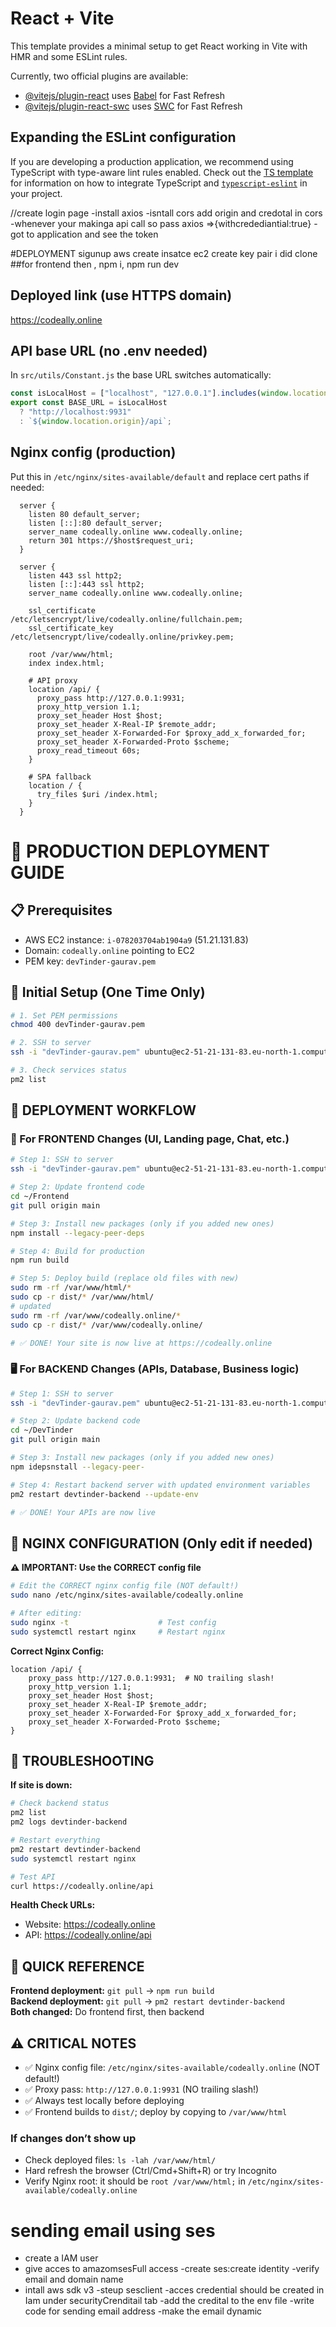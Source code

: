 # React + Vite

This template provides a minimal setup to get React working in Vite with HMR and some ESLint rules.

Currently, two official plugins are available:

- [@vitejs/plugin-react](https://github.com/vitejs/vite-plugin-react/blob/main/packages/plugin-react) uses [Babel](https://babeljs.io/) for Fast Refresh
- [@vitejs/plugin-react-swc](https://github.com/vitejs/vite-plugin-react/blob/main/packages/plugin-react-swc) uses [SWC](https://swc.rs/) for Fast Refresh

## Expanding the ESLint configuration

If you are developing a production application, we recommend using TypeScript with type-aware lint rules enabled. Check out the [TS template](https://github.com/vitejs/vite/tree/main/packages/create-vite/template-react-ts) for information on how to integrate TypeScript and [`typescript-eslint`](https://typescript-eslint.io) in your project.


//create login page
-install axios
-isntall cors
add origin and credotal in cors
-whenever your makinga api call so pass axios =>{withcredediantial:true}
-got to application and see the token


#DEPLOYMENT
sigunup aws
create insatce ec2
create key pair
i did clone
  ##for frontend
then , npm i, npm run dev

## Deployed link (use HTTPS domain)
https://codeally.online

## API base URL (no .env needed)
In `src/utils/Constant.js` the base URL switches automatically:

```js
const isLocalHost = ["localhost", "127.0.0.1"].includes(window.location.hostname);
export const BASE_URL = isLocalHost
  ? "http://localhost:9931"
  : `${window.location.origin}/api`;
```

## Nginx config (production)
Put this in `/etc/nginx/sites-available/default` and replace cert paths if needed:

```nginx
  server {
    listen 80 default_server;
    listen [::]:80 default_server;
    server_name codeally.online www.codeally.online;
    return 301 https://$host$request_uri;
  }

  server {
    listen 443 ssl http2;
    listen [::]:443 ssl http2;
    server_name codeally.online www.codeally.online;

    ssl_certificate /etc/letsencrypt/live/codeally.online/fullchain.pem;
    ssl_certificate_key /etc/letsencrypt/live/codeally.online/privkey.pem;

    root /var/www/html;
    index index.html;

    # API proxy
    location /api/ {
      proxy_pass http://127.0.0.1:9931;
      proxy_http_version 1.1;
      proxy_set_header Host $host;
      proxy_set_header X-Real-IP $remote_addr;
      proxy_set_header X-Forwarded-For $proxy_add_x_forwarded_for;
      proxy_set_header X-Forwarded-Proto $scheme;
      proxy_read_timeout 60s;
    }

    # SPA fallback
    location / {
      try_files $uri /index.html;
    }
  }
```

# 🚀 PRODUCTION DEPLOYMENT GUIDE

## 📋 Prerequisites
- AWS EC2 instance: `i-078203704ab1904a9` (51.21.131.83)
- Domain: `codeally.online` pointing to EC2
- PEM key: `devTinder-gaurav.pem`

## 🔧 Initial Setup (One Time Only)
```bash
# 1. Set PEM permissions
chmod 400 devTinder-gaurav.pem

# 2. SSH to server
ssh -i "devTinder-gaurav.pem" ubuntu@ec2-51-21-131-83.eu-north-1.compute.amazonaws.com

# 3. Check services status
pm2 list
```

## 🔄 DEPLOYMENT WORKFLOW

### 📱 For FRONTEND Changes (UI, Landing page, Chat, etc.)
```bash
# Step 1: SSH to server
ssh -i "devTinder-gaurav.pem" ubuntu@ec2-51-21-131-83.eu-north-1.compute.amazonaws.com

# Step 2: Update frontend code
cd ~/Frontend
git pull origin main

# Step 3: Install new packages (only if you added new ones)
npm install --legacy-peer-deps

# Step 4: Build for production
npm run build

# Step 5: Deploy build (replace old files with new)
sudo rm -rf /var/www/html/*
sudo cp -r dist/* /var/www/html/
# updated
sudo rm -rf /var/www/codeally.online/*
sudo cp -r dist/* /var/www/codeally.online/

# ✅ DONE! Your site is now live at https://codeally.online
```

### 🖥️ For BACKEND Changes (APIs, Database, Business logic)
```bash
# Step 1: SSH to server
ssh -i "devTinder-gaurav.pem" ubuntu@ec2-51-21-131-83.eu-north-1.compute.amazonaws.com

# Step 2: Update backend code
cd ~/DevTinder
git pull origin main

# Step 3: Install new packages (only if you added new ones)
npm idepsnstall --legacy-peer-

# Step 4: Restart backend server with updated environment variables
pm2 restart devtinder-backend --update-env

# ✅ DONE! Your APIs are now live
```

## 🔧 NGINX CONFIGURATION (Only edit if needed)

**⚠️ IMPORTANT: Use the CORRECT config file**
```bash
# Edit the CORRECT nginx config file (NOT default!)
sudo nano /etc/nginx/sites-available/codeally.online

# After editing:
sudo nginx -t                    # Test config
sudo systemctl restart nginx     # Restart nginx
```

**Correct Nginx Config:**
```nginx
location /api/ {
    proxy_pass http://127.0.0.1:9931;  # NO trailing slash!
    proxy_http_version 1.1;
    proxy_set_header Host $host;
    proxy_set_header X-Real-IP $remote_addr;
    proxy_set_header X-Forwarded-For $proxy_add_x_forwarded_for;
    proxy_set_header X-Forwarded-Proto $scheme;
}
```

## 🚨 TROUBLESHOOTING

**If site is down:**
```bash
# Check backend status
pm2 list
pm2 logs devtinder-backend

# Restart everything
pm2 restart devtinder-backend
sudo systemctl restart nginx

# Test API
curl https://codeally.online/api
```

**Health Check URLs:**
- Website: https://codeally.online
- API: https://codeally.online/api

## 📝 QUICK REFERENCE

**Frontend deployment:** `git pull` → `npm run build`  
**Backend deployment:** `git pull` → `pm2 restart devtinder-backend`  
**Both changed:** Do frontend first, then backend

## ⚠️ CRITICAL NOTES
- ✅ Nginx config file: `/etc/nginx/sites-available/codeally.online` (NOT default!)
- ✅ Proxy pass: `http://127.0.0.1:9931` (NO trailing slash!)
- ✅ Always test locally before deploying
- ✅ Frontend builds to `dist/`; deploy by copying to `/var/www/html`

### If changes don’t show up
- Check deployed files: `ls -lah /var/www/html/`
- Hard refresh the browser (Ctrl/Cmd+Shift+R) or try Incognito
- Verify Nginx root: it should be `root /var/www/html;` in `/etc/nginx/sites-available/codeally.online`
 # sending email using ses
 - create a IAM user
 - give acces to amazomsesFull access
 -create ses:create identity
 -verify email and domain name
 - intall aws sdk v3
 -steup sesclient
 -acces credential should be created in Iam under securityCrenditail tab
 -add the credital to the env file
 -write code for sending email address 
 -make the email dynamic 
